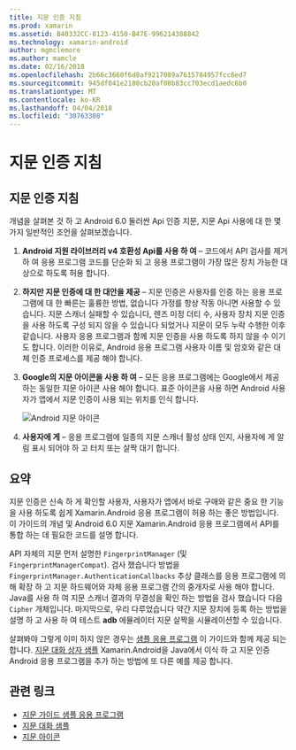 ```yaml
---
title: 지문 인증 지침
ms.prod: xamarin
ms.assetid: B40332CC-8123-4150-B47E-996214388842
ms.technology: xamarin-android
author: mgmclemore
ms.author: mamcle
ms.date: 02/16/2018
ms.openlocfilehash: 2b66c3660f6d8af9217089a7615784957fcc6ed7
ms.sourcegitcommit: 945df041e2180cb20af08b83cc703ecd1aedc6b0
ms.translationtype: MT
ms.contentlocale: ko-KR
ms.lasthandoff: 04/04/2018
ms.locfileid: "30763308"
---
```

# <a name="fingerprint-authentication-guidance"></a>지문 인증 지침

## <a name="fingerprint-authentication-guidance"></a>지문 인증 지침

개념을 살펴본 것 하 고 Android 6.0 둘러싼 Api 인증 지문, 지문 Api 사용에 대 한 몇 가지 일반적인 조언을 살펴보겠습니다.

1. **Android 지원 라이브러리 v4 호환성 Api를 사용 하 여** &ndash; 코드에서 API 검사를 제거 하 여 응용 프로그램 코드를 단순화 되 고 응용 프로그램이 가장 많은 장치 가능한 대상으로 하도록 허용 합니다.
2. **하지만 지문 인증에 대 한 대안을 제공** &ndash; 지문 인증은 사용자를 인증 하는 응용 프로그램에 대 한 빠른는 훌륭한 방법, 없습니다 가정를 항상 작동 아니면 사용할 수 있습니다. 지문 스캐너 실패할 수 있습니다, 렌즈 미정 더티 수, 사용자 장치 지문 인증을 사용 하도록 구성 되지 않을 수 있습니다 되었거나 지문이 모두 누락 수행한 이후 같습니다. 사용자 응용 프로그램과 함께 지문 인증을 사용 하도록 하지 않을 수 이기도 합니다. 이러한 이유로, Android 응용 프로그램 사용자 이름 및 암호와 같은 대체 인증 프로세스를 제공 해야 합니다.
3. **Google의 지문 아이콘을 사용 하 여** &ndash; 모든 응용 프로그램에는 Google에서 제공 하는 동일한 지문 아이콘 사용 해야 합니다. 표준 아이콘을 사용 하면 Android 사용자가 앱에서 지문 인증이 사용 되는 위치를 인식 합니다. 
    
    ![Android 지문 아이콘](summary-images/ic-fp-40px.png)
    
4. **사용자에 게** &ndash; 응용 프로그램에 일종의 지문 스캐너 활성 상태 인지, 사용자에 게 알림 표시 되어야 하 고 터치 또는 살짝 대기 합니다. 

## <a name="summary"></a>요약

지문 인증은 신속 하 게 확인할 사용자, 사용자가 앱에서 바로 구매와 같은 중요 한 기능을 사용 하도록 쉽게 Xamarin.Android 응용 프로그램이 허용 하는 좋은 방법입니다. 이 가이드의 개념 및 Android 6.0 지문 Xamarin.Android 응용 프로그램에서 API를 통합 하는 데 필요한 코드를 설명 합니다.

API 자체의 지문 먼저 설명한 `FingerprintManager` (및 `FingerprintManagerCompat`). 검사 했습니다 방법을 `FingerprintManager.AuthenticationCallbacks` 추상 클래스를 응용 프로그램에 의해 확장 하 고 지문 하드웨어와 자체 응용 프로그램 간의 중개자로 사용 해야 합니다. Java를 사용 하 여 지문 스캐너 결과의 무결성을 확인 하는 방법을 검사 했습니다 다음 `Cipher` 개체입니다. 마지막으로, 우리 다루었습니다 약간 지문 장치에 등록 하는 방법을 설명 하 고 사용 하 여 테스트 **adb** 에뮬레이터 지문 살짝을 시뮬레이션할 수 있습니다. 

살펴봐야 그렇게 이미 하지 않은 경우는 [샘플 응용 프로그램](https://github.com/xamarin/monodroid-samples/tree/master/FingerprintGuide) 이 가이드와 함께 제공 되는 합니다. [지문 대화 상자 샘플](https://developer.xamarin.com/samples/monodroid/android-m/FingerprintDialog/) Xamarin.Android을 Java에서 이식 하 고 지문 인증 Android 응용 프로그램을 추가 하는 방법에 또 다른 예를 제공 합니다.



## <a name="related-links"></a>관련 링크

- [지문 가이드 샘플 응용 프로그램](https://github.com/xamarin/monodroid-samples/tree/master/FingerprintGuide)
- [지문 대화 샘플](https://developer.xamarin.com/samples/monodroid/android-m/FingerprintDialog/)
- [지문 아이콘](https://developer.android.comhttps://developer.xamarin.com/samples/FingerprintDialog/res/drawable-hdpi/ic_fp_40px.html)
